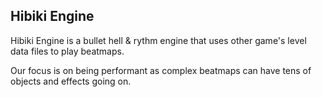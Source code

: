 ## Hibiki Engine
Hibiki Engine is a bullet hell & rythm engine that uses other game's level data files to play beatmaps.

Our focus is on being performant as complex beatmaps can have tens of objects and effects going on.
